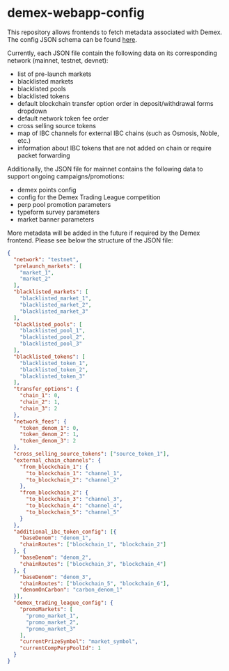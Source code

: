 # demex-webapp-config

This repository allows frontends to fetch metadata associated with Demex.
The config JSON schema can be found [here](/config.schema.json).

Currently, each JSON file contain the following data on its corresponding network (mainnet, testnet, devnet):
- list of pre-launch markets
- blacklisted markets
- blacklisted pools
- blacklisted tokens
- default blockchain transfer option order in deposit/withdrawal forms dropdown
- default network token fee order
- cross selling source tokens
- map of IBC channels for external IBC chains (such as Osmosis, Noble, etc.)
- information about IBC tokens that are not added on chain or require packet forwarding

Additionally, the JSON file for mainnet contains the following data to support ongoing campaigns/promotions:
- demex points config
- config for the Demex Trading League competition
- perp pool promotion parameters
- typeform survey parameters
- market banner parameters

More metadata will be added in the future if required by the Demex frontend. Please see below the structure of the JSON file:

```json
{
  "network": "testnet",
  "prelaunch_markets": [
    "market_1",
    "market_2"
  ],
  "blacklisted_markets": [
    "blacklisted_market_1",
    "blacklisted_market_2",
    "blacklisted_market_3"
  ],
  "blacklisted_pools": [
    "blacklisted_pool_1",
    "blacklisted_pool_2",
    "blacklisted_pool_3"
  ],
  "blacklisted_tokens": [
    "blacklisted_token_1",
    "blacklisted_token_2",
    "blacklisted_token_3"
  ],
  "transfer_options": {
    "chain_1": 0,
    "chain_2": 1,
    "chain_3": 2
  },
  "network_fees": {
    "token_denom_1": 0,
    "token_denom_2": 1,
    "token_denom_3": 2
  },
  "cross_selling_source_tokens": ["source_token_1"],
  "external_chain_channels": {
    "from_blockchain_1": {
      "to_blockchain_1": "channel_1",
      "to_blockchain_2": "channel_2"
    },
    "from_blockchain_2": {
      "to_blockchain_3": "channel_3",
      "to_blockchain_4": "channel_4",
      "to_blockchain_5": "channel_5"
    }
  },
  "additional_ibc_token_config": [{
    "baseDenom": "denom_1",
    "chainRoutes": ["blockchain_1", "blockchain_2"]
  }, {
    "baseDenom": "denom_2",
    "chainRoutes": ["blockchain_3", "blockchain_4"]
  }, {
    "baseDenom": "denom_3",
    "chainRoutes": ["blockchain_5", "blockchain_6"],
    "denomOnCarbon": "carbon_denom_1"
  }], 
  "demex_trading_league_config": {
    "promoMarkets": [
      "promo_market_1",
      "promo_market_2",
      "promo_market_3"
    ],
    "currentPrizeSymbol": "market_symbol",
    "currentCompPerpPoolId": 1
  }
}
```
